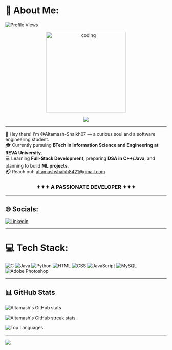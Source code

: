 # 💫 About Me:

![Profile Views](https://komarev.com/ghpvc/?username=Altamash-Shaikh07&label=Profile%20views&color=0e75b6&style=flat) 

<p align="center">
<img alt="coding" align="center" height=250 width=250 src="https://images.squarespace-cdn.com/content/v1/5769fc401b631bab1addb2ab/1541580611624-TE64QGKRJG8SWAIUS7NS/ke17ZwdGBToddI8pDm48kPoswlzjSVMM-SxOp7CV59BZw-zPPgdn4jUwVcJE1ZvWQUxwkmyExglNqGp0IvTJZamWLI2zvYWH8K3-s_4yszcp2ryTI0HqTOaaUohrI8PI6FXy8c9PWtBlqAVlUS5izpdcIXDZqDYvprRqZ29Pw0o/coding-freak.gif"/>
</p>

<p align="center">
<img align="center" src="https://readme-typing-svg.herokuapp.com?font=&size=30&color=0ef7f7&vCenter=true&width=600&height=100&lines=Hi+I'm+Altamash+Shaikh;Software+Engineering+Student;Full+Stack+Developer+Enthusiast;DSA+%26+ML+Learner;Welcome+to+my+GitHub+Profile!" />
</p>

---

👋 Hey there! I'm @Altamash-Shaikh07 — a curious soul and a software engineering student.  
🎓 Currently pursuing **BTech in Information Science and Engineering at REVA University**.  
💻 Learning **Full-Stack Development**, preparing **DSA in C++/Java**, and planning to build **ML projects**.  
📬 Reach out: altamashshaikh8421@gmail.com  

<h3 align="center">✦✦✦  A PASSIONATE DEVELOPER   ✦✦✦</h3>

---

## 🌐 Socials:
[![LinkedIn](https://img.shields.io/badge/LinkedIn-%230077B5.svg?logo=linkedin&logoColor=white)](https://linkedin.com/in/altamash-s-shaikh) 

---

# 💻 Tech Stack:
![C](https://img.shields.io/badge/c-%2300599C.svg?style=flat-square&logo=c&logoColor=white)
![Java](https://img.shields.io/badge/java-%23ED8B00.svg?style=flat-square&logo=openjdk&logoColor=white)
![Python](https://img.shields.io/badge/python-3670A0?style=flat-square&logo=python&logoColor=ffdd54)
![HTML](https://img.shields.io/badge/html5-%23E34F26.svg?style=flat-square&logo=html5&logoColor=white)
![CSS](https://img.shields.io/badge/css3-%231572B6.svg?style=flat-square&logo=css3&logoColor=white)
![JavaScript](https://img.shields.io/badge/javascript-%23F7DF1E.svg?style=flat-square&logo=javascript&logoColor=black)
![MySQL](https://img.shields.io/badge/mysql-%234479A1.svg?style=flat-square&logo=mysql&logoColor=white)
![Adobe Photoshop](https://img.shields.io/badge/adobe%20photoshop-%2331A8FF.svg?style=flat-square&logo=adobephotoshop&logoColor=white)

---

## 📊 GitHub Stats

<!-- Contribution Overview -->
<p>
  <img align="center" src="https://github-readme-stats.vercel.app/api?username=Altamash-Shaikh07&theme=highcontrast&show_icons=true&hide_border=false&include_all_commits=true&count_private=true&locale=en" alt="Altamash's GitHub stats" />
</p>

<!-- Streak Tracker -->
<p>
  <img align="center" src="https://github-readme-streak-stats.herokuapp.com/?user=Altamash-Shaikh07&theme=highcontrast&hide_border=false" alt="Altamash's GitHub streak stats" />
</p>

<!-- Top Languages -->
<p>
  <img align="center" src="https://github-readme-stats.vercel.app/api/top-langs/?username=Altamash-Shaikh07&theme=highcontrast&hide_border=false&include_all_commits=true&count_private=true&layout=compact" alt="Top Languages" />
</p>

---
[![](https://visitcount.itsvg.in/api?id=Altamash-Shaikh07&icon=5&color=11)](https://visitcount.itsvg.in)
